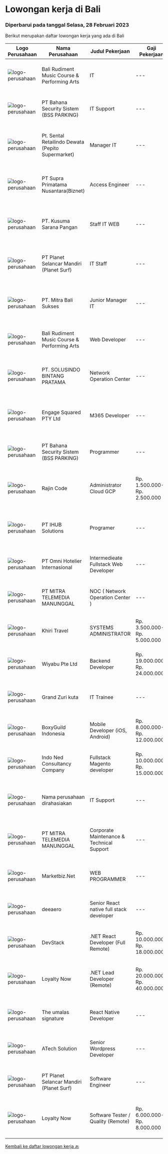 
  # Lowongan kerja di Bali

  ### Diperbarui pada tanggal Selasa, 28 Februari 2023

  Berikut merupakan daftar lowongan kerja yang ada di Bali

  |Logo Perusahaan | Nama Perusahaan | Judul Pekerjaan | Gaji Pekerjaan | Lokasi | Deskripsi | Tanggal diunggah | Pranala |
  | -------------- | --------------- | --------------- | --------- | --------- | -------------- | ------- | ----------- |
  |![logo-perusahaan](https://i.ibb.co/sqvTCh9/112815900-stock-vector-no-image-available-icon-flat-vector.webp)|Bali Rudiment Music Course & Performing Arts|IT|---|Padang|Freshgraduate dari bidang ilmu komputer, teknologi informasi Menguasai bahasa pemrograman Memahami jaringan komputer, instalasi software dan hardware...|Senin, 27 Februari 2023|https://www.jobstreet.co.id/id/job/it-1034842336?token=0~387ab0fa-2f66-48d0-a29a-362e5eb1c899&sectionRank=1&jobId=jobstreet-id-job-1034842336|
|![logo-perusahaan](https://i.ibb.co/sqvTCh9/112815900-stock-vector-no-image-available-icon-flat-vector.webp)|PT Bahana Security Sistem (BSS PARKING)|IT Support|---|Padang|Kualifikasi:• Pendidikan minimal D3 (Jurusan Mesin/ Elektro/ Sipil/ IT)• Mampu mengoperasikan komputer dan (Ms. Word &amp; Excel)• Menguasai sistem...|Senin, 27 Februari 2023|https://www.jobstreet.co.id/id/job/it-support-1034859311?token=0~387ab0fa-2f66-48d0-a29a-362e5eb1c899&sectionRank=2&jobId=jobstreet-id-job-1034859311|
|![logo-perusahaan](https://i.ibb.co/sqvTCh9/112815900-stock-vector-no-image-available-icon-flat-vector.webp)|Pt. Sental Retailindo Dewata (Pepito Supermarket)|Manager IT|---|Kuta|Merencanakan strategi implementasi atas kebijakan perusahaanMemastikan semua sistem IT dapat berjalan dengan lancarMemonitor pelaksanaan strategi dan...|Senin, 27 Februari 2023|https://www.jobstreet.co.id/id/job/manager-it-1034914751?token=0~387ab0fa-2f66-48d0-a29a-362e5eb1c899&sectionRank=3&jobId=jobstreet-id-job-1034914751|
|![logo-perusahaan](https://image-service-cdn.seek.com.au/1033d36f751f076cfdd637ed0acbcbf8508866ec/ee4dce1061f3f616224767ad58cb2fc751b8d2dc)|PT Supra Primatama Nusantara(Biznet)|Access Engineer|---|Bali|Tanggung Jawab: Melakukan aktivitas instalasi dan aktivasi kepada langganan. Memberikan dukungan teknis kepada pelanggan melalui pemecahan masalah...|Minggu, 26 Februari 2023|https://www.jobstreet.co.id/id/job/access-engineer-4229830?token=0~387ab0fa-2f66-48d0-a29a-362e5eb1c899&sectionRank=4&jobId=jobstreet-id-job-4229830|
|![logo-perusahaan](https://i.ibb.co/sqvTCh9/112815900-stock-vector-no-image-available-icon-flat-vector.webp)|PT. Kusuma Sarana Pangan|Staff IT WEB|---|Bali|PT. KUSUMA SARANA PANGANPenempatan di : TabananDeskripsi Pekerjaan : Melakukan analisa terkait pengembangan sistem situs web / aplikasi dan Melakukan...|Senin, 27 Februari 2023|https://www.jobstreet.co.id/id/job/staff-it-web-1034797413?token=0~387ab0fa-2f66-48d0-a29a-362e5eb1c899&sectionRank=5&jobId=jobstreet-id-job-1034797413|
|![logo-perusahaan](https://image-service-cdn.seek.com.au/9a17f6158932b294e24ba264a1e5b00bc07424ec/ee4dce1061f3f616224767ad58cb2fc751b8d2dc)|PT Planet Selancar Mandiri (Planet Surf)|IT Staff|---|Badung|Deskripsi Pekerjaan:1. Menyediakan pengadaan barang IT: memberikan referensi kepada user, penawaran, pengajuan dan penyerahan barang kepada user2....|Sabtu, 25 Februari 2023|https://www.jobstreet.co.id/id/job/it-staff-1034687025?token=0~387ab0fa-2f66-48d0-a29a-362e5eb1c899&sectionRank=6&jobId=jobstreet-id-job-1034687025|
|![logo-perusahaan](https://i.ibb.co/sqvTCh9/112815900-stock-vector-no-image-available-icon-flat-vector.webp)|PT. Mitra Bali Sukses|Junior Manager IT|---|Bali|• Pendidikan S1 Jurusan Teknik Informatika / Teknik Komputer/ Sistem Informasi• Pengalaman Minimal 2 tahun • Memiliki pengalaman dan menguasai sistem...|Senin, 27 Februari 2023|https://www.jobstreet.co.id/id/job/junior-manager-it-1034577241?token=0~387ab0fa-2f66-48d0-a29a-362e5eb1c899&sectionRank=7&jobId=jobstreet-id-job-1034577241|
|![logo-perusahaan](https://i.ibb.co/sqvTCh9/112815900-stock-vector-no-image-available-icon-flat-vector.webp)|Bali Rudiment Music Course & Performing Arts|Web Developer|---|Padang|Freshgraduate dari bidang ilmu komputer, teknologi informasi  Menguasai bahasa pemrograman Memahami jaringan komputer, instalasi software dan hardware...|Senin, 27 Februari 2023|https://www.jobstreet.co.id/id/job/web-developer-1034842344?token=0~387ab0fa-2f66-48d0-a29a-362e5eb1c899&sectionRank=8&jobId=jobstreet-id-job-1034842344|
|![logo-perusahaan](https://i.ibb.co/sqvTCh9/112815900-stock-vector-no-image-available-icon-flat-vector.webp)|PT. SOLUSINDO BINTANG PRATAMA|Network Operation Center|---|Bali|1. Berpengalaman dalam bidang Networking dan IT Minimal 1 tahun.2. Pendidikan Sarjana/Diploma IT/ SMK Teknik Komputer Jaringan3. Memiliki pengalaman...|Senin, 27 Februari 2023|https://www.jobstreet.co.id/id/job/network-operation-center-1034563395?token=0~387ab0fa-2f66-48d0-a29a-362e5eb1c899&sectionRank=9&jobId=jobstreet-id-job-1034563395|
|![logo-perusahaan](https://image-service-cdn.seek.com.au/050665587d40b03b2fbfac8752a56a33ccf21b5f/ee4dce1061f3f616224767ad58cb2fc751b8d2dc)|Engage Squared PTY Ltd|M365 Developer|---|Bali|Work on the cutting edge of Microsoft 365 development!Are you a gun at using React, SharePoint Framework (SPFx), Azure, PowerShell and .Net Core to...|Minggu, 26 Februari 2023|https://www.jobstreet.co.id/id/job/m365-developer-5283748/origin/my?token=0~387ab0fa-2f66-48d0-a29a-362e5eb1c899&sectionRank=10&jobId=jobstreet-my-job-5283748|
|![logo-perusahaan](https://i.ibb.co/sqvTCh9/112815900-stock-vector-no-image-available-icon-flat-vector.webp)|PT Bahana Security Sistem (BSS PARKING)|Programmer|---|Padang|Kualifikasi: Pria/WanitaKomunikatif, dapat bekerja dalam Team &amp; IndividuPendidikan minimal D3 (Jurusan Teknik Informatika / Sistem Informasi/...|Senin, 27 Februari 2023|https://www.jobstreet.co.id/id/job/programmer-1034825163?token=0~387ab0fa-2f66-48d0-a29a-362e5eb1c899&sectionRank=11&jobId=jobstreet-id-job-1034825163|
|![logo-perusahaan](https://i.ibb.co/sqvTCh9/112815900-stock-vector-no-image-available-icon-flat-vector.webp)|Rajin Code|Administrator Cloud GCP|Rp. 1.500.000-Rp. 2.500.000|Denpasar|RajinCode adalah perusahaan yang bergerak dalam bidang teknologi informasi untuk penyediaan aplikasi POS (Point of Sales) yang dapat digunakan oleh...|Jumat, 24 Februari 2023|https://www.jobstreet.co.id/id/job/administrator-cloud-gcp-4217443?token=0~387ab0fa-2f66-48d0-a29a-362e5eb1c899&sectionRank=12&jobId=jobstreet-id-job-4217443|
|![logo-perusahaan](https://i.ibb.co/sqvTCh9/112815900-stock-vector-no-image-available-icon-flat-vector.webp)|PT IHUB Solutions|Programer|---|Bali|Tugas dan tanggung jawab : Melakukan perencanaan dan merancang struktur hingga tampilan program Melakukan coding atau menulis kode program Menulis...|Senin, 27 Februari 2023|https://www.jobstreet.co.id/id/job/programer-1034729278?token=0~387ab0fa-2f66-48d0-a29a-362e5eb1c899&sectionRank=13&jobId=jobstreet-id-job-1034729278|
|![logo-perusahaan](https://i.ibb.co/sqvTCh9/112815900-stock-vector-no-image-available-icon-flat-vector.webp)|PT Omni Hotelier Internasional|Intermedieate Fullstack Web Developer|---|Bali|Pendidikan minimal SMK/D1 (sederajat) jurusan Informatika &amp; RPL Memahami / menguasai PHP (laravel &amp; framework sejenis), Vue js &amp; React js...|Senin, 27 Februari 2023|https://www.jobstreet.co.id/id/job/intermedieate-fullstack-web-developer-1034593954?token=0~387ab0fa-2f66-48d0-a29a-362e5eb1c899&sectionRank=14&jobId=jobstreet-id-job-1034593954|
|![logo-perusahaan](https://image-service-cdn.seek.com.au/16c862207f96b3f370f64d8b44491152321c7aac/ee4dce1061f3f616224767ad58cb2fc751b8d2dc)|PT MITRA TELEMEDIA MANUNGGAL|NOC ( Network Operation Center )|---|Bali|NOC Duties and Responsibilities: - Monitoring IT &amp; networking infrastructure through a monitoring dashboard- Execute BAU activities- Daily report,...|Sabtu, 25 Februari 2023|https://www.jobstreet.co.id/id/job/noc-network-operation-center-1034745665?token=0~387ab0fa-2f66-48d0-a29a-362e5eb1c899&sectionRank=15&jobId=jobstreet-id-job-1034745665|
|![logo-perusahaan](https://image-service-cdn.seek.com.au/d0551055d7020a5825128671d3e460fc00dc0595/ee4dce1061f3f616224767ad58cb2fc751b8d2dc)|Khiri Travel|SYSTEMS ADMINISTRATOR|Rp. 3.500.000-Rp. 5.000.000|Bali|Khiri Travel Creativity, service-minded and a genuine passion for responsible travel are at the core of all we do at Khiri Travel. We’re real...|Kamis, 23 Februari 2023|https://www.jobstreet.co.id/id/job/systems-administrator-4237498?token=0~387ab0fa-2f66-48d0-a29a-362e5eb1c899&sectionRank=16&jobId=jobstreet-id-job-4237498|
|![logo-perusahaan](https://image-service-cdn.seek.com.au/e13756199e756316cd8d6e825606ffddc7a55513/ee4dce1061f3f616224767ad58cb2fc751b8d2dc)|Wiyabu Pte Ltd|Backend Developer|Rp. 19.000.000-Rp. 24.000.000|Bali|Jonajo Consulting LLC is a software development firm located in the heart of Silicon Valley, California. We specialize in developing AI-powered mobile...|Kamis, 23 Februari 2023|https://www.jobstreet.co.id/id/job/backend-developer-10479124/origin/sg?token=0~387ab0fa-2f66-48d0-a29a-362e5eb1c899&sectionRank=17&jobId=jobstreet-sg-job-10479124|
|![logo-perusahaan](https://i.ibb.co/sqvTCh9/112815900-stock-vector-no-image-available-icon-flat-vector.webp)|Grand Zuri kuta|IT Trainee|---|Badung|Grand Zuri Kuta Bali managed by Zuri Hotel Management is 4 stars hotel consists of 133  contemporary designed rooms and suites, now we are looking for...|Jumat, 24 Februari 2023|https://www.jobstreet.co.id/id/job/it-trainee-4238195?token=0~387ab0fa-2f66-48d0-a29a-362e5eb1c899&sectionRank=18&jobId=jobstreet-id-job-4238195|
|![logo-perusahaan](https://image-service-cdn.seek.com.au/6d1b4e6069734452cdd54b7a79c5d0e922837cfb/ee4dce1061f3f616224767ad58cb2fc751b8d2dc)|BoxyGuild Indonesia|Mobile Developer (iOS, Android)|Rp. 8.000.000-Rp. 12.000.000|Badung|Looking for mobile developers willing to work in Bali in an office setting full time in Canggu.What will you be doing? coding high-quality software,...|Senin, 27 Februari 2023|https://www.jobstreet.co.id/id/job/mobile-developer-ios-android-4240923?token=0~387ab0fa-2f66-48d0-a29a-362e5eb1c899&sectionRank=19&jobId=jobstreet-id-job-4240923|
|![logo-perusahaan](https://image-service-cdn.seek.com.au/0a642188b6f444564b4e7d0e61cdd79a37cdf0fa/ee4dce1061f3f616224767ad58cb2fc751b8d2dc)|Indo Ned Consultancy Company|Fullstack Magento developer|Rp. 10.000.000-Rp. 15.000.000|Bali|Note: This job is not at IndoNed. You will be working for a Dutch company called U Digital (U B.V.) in Indonesia. U Digital is responsible for the...|Jumat, 24 Februari 2023|https://www.jobstreet.co.id/id/job/fullstack-magento-developer-4218830?token=0~387ab0fa-2f66-48d0-a29a-362e5eb1c899&sectionRank=20&jobId=jobstreet-id-job-4218830|
|![logo-perusahaan](https://i.ibb.co/sqvTCh9/112815900-stock-vector-no-image-available-icon-flat-vector.webp)|Nama perusahaan dirahasiakan|IT Support|---|Jawa Timur|Usia maksimal 35 tahun Pendidikan minimal S1 segala jurusan Minimal memiliki 1 tahun pengalaman kerja di bidang yang sama  Mempunyai pengetahuan dan...|Senin, 20 Februari 2023|https://www.jobstreet.co.id/id/job/it-support-4231859?token=0~387ab0fa-2f66-48d0-a29a-362e5eb1c899&sectionRank=21&jobId=jobstreet-id-job-4231859|
|![logo-perusahaan](https://image-service-cdn.seek.com.au/16c862207f96b3f370f64d8b44491152321c7aac/ee4dce1061f3f616224767ad58cb2fc751b8d2dc)|PT MITRA TELEMEDIA MANUNGGAL|Corporate Maintenance & Technical Support|---|Bali|Tugas Dan Tanggung Jawab Corporate Maintenance &amp; Technical Support:- Melakukan Troubleshooting onsite terhadap permasalahan/kendala yang dialami...|Sabtu, 25 Februari 2023|https://www.jobstreet.co.id/id/job/corporate-maintenance-technical-support-1034745788?token=0~387ab0fa-2f66-48d0-a29a-362e5eb1c899&sectionRank=22&jobId=jobstreet-id-job-1034745788|
|![logo-perusahaan](https://image-service-cdn.seek.com.au/ea713bac3b5b859769463edaa2ba0fa2438bdb9d/ee4dce1061f3f616224767ad58cb2fc751b8d2dc)|Marketbiz.Net|WEB PROGRAMMER|---|Denpasar|Kualifikasi: Usia Maksimal 28 Tahun Pengalaman di bidangnya minimal 1 tahun Menguasai HTML, PHP &amp; MySQL Menguasai JQuery, HTML5, CSS3 Menguasai...|Rabu, 22 Februari 2023|https://www.jobstreet.co.id/id/job/web-programmer-4213038?token=0~387ab0fa-2f66-48d0-a29a-362e5eb1c899&sectionRank=23&jobId=jobstreet-id-job-4213038|
|![logo-perusahaan](https://i.ibb.co/sqvTCh9/112815900-stock-vector-no-image-available-icon-flat-vector.webp)|deeaero|Senior React native full stack developer|---|Gianyar|Job vacancy:Need it urgently a Senior React native full stack developer,.located work in Gianyar, Bali.Requirements:- Max age 35 years old.- Excellent...|Senin, 27 Februari 2023|https://www.jobstreet.co.id/id/job/senior-react-native-full-stack-developer-1034669806?token=0~387ab0fa-2f66-48d0-a29a-362e5eb1c899&sectionRank=24&jobId=jobstreet-id-job-1034669806|
|![logo-perusahaan](https://image-service-cdn.seek.com.au/074f2081cc42a722643e36313941760f758e7c3b/ee4dce1061f3f616224767ad58cb2fc751b8d2dc)|DevStack|.NET React Developer (Full Remote)|Rp. 10.000.000-Rp. 18.000.000|Bali|This position is perfect for you if you: Enjoy working in a collaborative and team-oriented environments, as well as working solo and independently...|Sabtu, 25 Februari 2023|https://www.jobstreet.co.id/id/job/.net-react-developer-full-remote-4227393?token=0~387ab0fa-2f66-48d0-a29a-362e5eb1c899&sectionRank=25&jobId=jobstreet-id-job-4227393|
|![logo-perusahaan](https://image-service-cdn.seek.com.au/a6e0d0bf7e27dfa1d2dcc61b16c95592c7d83ec8/ee4dce1061f3f616224767ad58cb2fc751b8d2dc)|Loyalty Now|.NET Lead Developer (Remote)|Rp. 20.000.000-Rp. 40.000.000|Bali|.NET LEAD DEVELOPERWe are seeking a driven .NET Lead Developer to help deliver our leading loyalty and payments platform to our ever-increasing global...|Sabtu, 25 Februari 2023|https://www.jobstreet.co.id/id/job/.net-lead-developer-remote-4228367?token=0~387ab0fa-2f66-48d0-a29a-362e5eb1c899&sectionRank=26&jobId=jobstreet-id-job-4228367|
|![logo-perusahaan](https://i.ibb.co/sqvTCh9/112815900-stock-vector-no-image-available-icon-flat-vector.webp)|The umalas signature|React Native Developer|---|Badung|Experienced with Redux, JavaScript, and CLI Experienced with Redux saga is a plus Have knowledge with building new react module Good experience with...|Senin, 27 Februari 2023|https://www.jobstreet.co.id/id/job/react-native-developer-1034859226?token=0~387ab0fa-2f66-48d0-a29a-362e5eb1c899&sectionRank=27&jobId=jobstreet-id-job-1034859226|
|![logo-perusahaan](https://image-service-cdn.seek.com.au/01cd86444ba33e86855e0cce80ed2ebf9dcff3e2/ee4dce1061f3f616224767ad58cb2fc751b8d2dc)|ATech Solution|Senior Wordpress Developer|---|Bali|Job Responsibilities:  Build custom WordPress solutions with strict design guidelines using PHP, HTML, SASS/CSS &amp; JavaScript Assist the...|Kamis, 23 Februari 2023|https://www.jobstreet.co.id/id/job/senior-wordpress-developer-4216231?token=0~387ab0fa-2f66-48d0-a29a-362e5eb1c899&sectionRank=28&jobId=jobstreet-id-job-4216231|
|![logo-perusahaan](https://image-service-cdn.seek.com.au/9a17f6158932b294e24ba264a1e5b00bc07424ec/ee4dce1061f3f616224767ad58cb2fc751b8d2dc)|PT Planet Selancar Mandiri (Planet Surf)|Software Engineer|---|Badung|Requirements : Bachelor of Computer Science/Information System Minimum has one year of working experience in software engineering Ability to work...|Sabtu, 25 Februari 2023|https://www.jobstreet.co.id/id/job/software-engineer-1034745994?token=0~387ab0fa-2f66-48d0-a29a-362e5eb1c899&sectionRank=29&jobId=jobstreet-id-job-1034745994|
|![logo-perusahaan](https://image-service-cdn.seek.com.au/e59800a5e4eb9018afaeb52fce66c610d6ee95d3/ee4dce1061f3f616224767ad58cb2fc751b8d2dc)|Loyalty Now|Software Tester / Quality  (Remote)|Rp. 6.000.000-Rp. 8.000.000|Bali|Software QA TesterLoyaltynow.comWe are seeking a driven Software QA Tester to help deliver our leading loyalty and payments platform to our...|Rabu, 22 Februari 2023|https://www.jobstreet.co.id/id/job/software-tester-quality-remote-4235202?token=0~387ab0fa-2f66-48d0-a29a-362e5eb1c899&sectionRank=30&jobId=jobstreet-id-job-4235202|


  [Kembali ke daftar lowongan kerja 🔙](../README.md#daftar-lowongan-kerja)
  